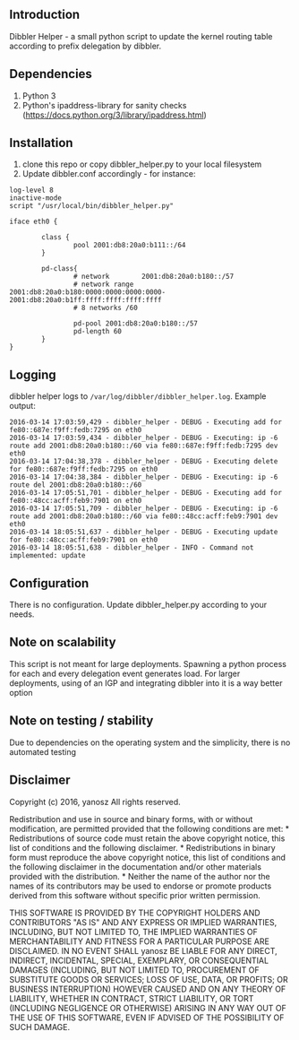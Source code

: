 ## Introduction

Dibbler Helper - a small python script to update the kernel routing table according to prefix delegation by dibbler.

## Dependencies
1. Python 3
2. Python's ipaddress-library for sanity checks (https://docs.python.org/3/library/ipaddress.html)

## Installation
1. clone this repo or copy dibbler_helper.py to your local filesystem
2. Update dibbler.conf accordingly - for instance:

```
log-level 8
inactive-mode
script "/usr/local/bin/dibbler_helper.py"

iface eth0 {

        class {
                pool 2001:db8:20a0:b111::/64
        }

        pd-class{
                # network        2001:db8:20a0:b180::/57
                # network range  2001:db8:20a0:b180:0000:0000:0000:0000-2001:db8:20a0:b1ff:ffff:ffff:ffff:ffff
                # 8 networks /60

                pd-pool 2001:db8:20a0:b180::/57
                pd-length 60
        }
}
```
## Logging
dibbler helper logs to `/var/log/dibbler/dibbler_helper.log`. Example output:
```
2016-03-14 17:03:59,429 - dibbler_helper - DEBUG - Executing add for fe80::687e:f9ff:fedb:7295 on eth0
2016-03-14 17:03:59,434 - dibbler_helper - DEBUG - Executing: ip -6 route add 2001:db8:20a0:b180::/60 via fe80::687e:f9ff:fedb:7295 dev eth0
2016-03-14 17:04:38,378 - dibbler_helper - DEBUG - Executing delete for fe80::687e:f9ff:fedb:7295 on eth0
2016-03-14 17:04:38,384 - dibbler_helper - DEBUG - Executing: ip -6 route del 2001:db8:20a0:b180::/60
2016-03-14 17:05:51,701 - dibbler_helper - DEBUG - Executing add for fe80::48cc:acff:feb9:7901 on eth0
2016-03-14 17:05:51,709 - dibbler_helper - DEBUG - Executing: ip -6 route add 2001:db8:20a0:b180::/60 via fe80::48cc:acff:feb9:7901 dev eth0
2016-03-14 18:05:51,637 - dibbler_helper - DEBUG - Executing update for fe80::48cc:acff:feb9:7901 on eth0
2016-03-14 18:05:51,638 - dibbler_helper - INFO - Command not implemented: update
```

## Configuration
There is no configuration. Update dibbler_helper.py according to your needs. 

## Note on scalability
This script is not meant for large deployments. Spawning a python process for each and every delegation event generates load.
For larger deployments,  using of an IGP and integrating dibbler into it is a way better option

## Note on testing / stability
Due to dependencies on the operating system and the simplicity, there is no automated testing 

## Disclaimer
Copyright (c) 2016, yanosz
All rights reserved.

Redistribution and use in source and binary forms, with or without
modification, are permitted provided that the following conditions are met:
    * Redistributions of source code must retain the above copyright
      notice, this list of conditions and the following disclaimer.
    * Redistributions in binary form must reproduce the above copyright
      notice, this list of conditions and the following disclaimer in the
      documentation and/or other materials provided with the distribution.
    * Neither the name of the author nor the
      names of its contributors may be used to endorse or promote products
      derived from this software without specific prior written permission.

THIS SOFTWARE IS PROVIDED BY THE COPYRIGHT HOLDERS AND CONTRIBUTORS "AS IS" AND
ANY EXPRESS OR IMPLIED WARRANTIES, INCLUDING, BUT NOT LIMITED TO, THE IMPLIED
WARRANTIES OF MERCHANTABILITY AND FITNESS FOR A PARTICULAR PURPOSE ARE
DISCLAIMED. IN NO EVENT SHALL yanosz BE LIABLE FOR ANY
DIRECT, INDIRECT, INCIDENTAL, SPECIAL, EXEMPLARY, OR CONSEQUENTIAL DAMAGES
(INCLUDING, BUT NOT LIMITED TO, PROCUREMENT OF SUBSTITUTE GOODS OR SERVICES;
LOSS OF USE, DATA, OR PROFITS; OR BUSINESS INTERRUPTION) HOWEVER CAUSED AND
ON ANY THEORY OF LIABILITY, WHETHER IN CONTRACT, STRICT LIABILITY, OR TORT
(INCLUDING NEGLIGENCE OR OTHERWISE) ARISING IN ANY WAY OUT OF THE USE OF THIS
SOFTWARE, EVEN IF ADVISED OF THE POSSIBILITY OF SUCH DAMAGE.
